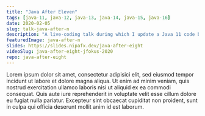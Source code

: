 ```yaml
---
title: "Java After Eleven"
tags: [java-11, java-12, java-13, java-14, java-15, java-16]
date: 2020-02-05
slug: talk-java-after-n
description: "A live-coding talk during which I update a Java 11 code base to Java 16, making good use of new language features, additional and improved APIs, and JVM capabilities"
featuredImage: java-after-n
slides: https://slides.nipafx.dev/java-after-eight
videoSlug: java-after-eight-jfokus-2020
repo: java-after-eight
---
```


Lorem ipsum dolor sit amet, consectetur adipisici elit, sed eiusmod tempor incidunt ut labore et dolore magna aliqua.
Ut enim ad minim veniam, quis nostrud exercitation ullamco laboris nisi ut aliquid ex ea commodi consequat.
Quis aute iure reprehenderit in voluptate velit esse cillum dolore eu fugiat nulla pariatur.
Excepteur sint obcaecat cupiditat non proident, sunt in culpa qui officia deserunt mollit anim id est laborum.